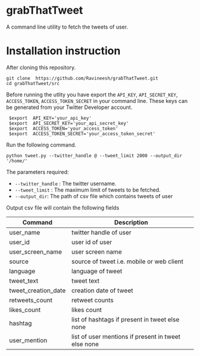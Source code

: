 # grabThatTweet

A command line utility to fetch the tweets of user.

# Installation instruction
After cloning this repository.

``` 
git clone  https://github.com/Ravineesh/grabThatTweet.git 
cd grabThatTweet/src 
```

Before running the utlity you have export the `API_KEY`, `API_SECRET_KEY`, `ACCESS_TOKEN`, `ACCESS_TOKEN_SECRET` in your command line. These keys can be generated from your Twitter Developer account.
```
 $export  API_KEY='your_api_key'
 $export  API_SECRET_KEY='your_api_secret_key'
 $export  ACCESS_TOKEN='your_access_token'
 $export  ACCESS_TOKEN_SECRET='your_access_token_secret'
```


Run the following command.

 `` python tweet.py --twitter_handle @ --tweet_limit 2000 --output_dir '/home/' ``
 
 The parameters required:
- `--twitter_handle` : The twitter username.
- `--tweet_limit` : The maximum limit of tweets to be fetched.
- `--output_dir`: The path of csv file which contains tweets of user
 
Output csv file will contain the following fields

| Command | Description |
| --- | --- |
| user_name | twitter handle of user |
| user_id | user id of user |
| user_screen_name | user screen name |
| source | source of tweet i.e. mobile or web client |
| language | language of tweet |
| tweet_text | tweet text |
| tweet_creation_date | creation date of tweet |
| retweets_count | retweet counts |
| likes_count | likes count |
| hashtag | list of hashtags if present in tweet else none |
| user_mention | list of user mentions if present in tweet else none |

